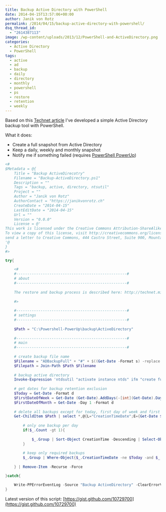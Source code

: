 ```yaml
---
title: Backup Active Directory with PowerShell
date: 2014-04-15T13:57:06+00:00
author: Janik von Rotz
permalink: /2014/04/15/backup-active-directory-with-powershell/
dsq_thread_id:
  - "2614387113"
image: /wp-content/uploads/2013/12/PowerShell-and-ActiveDirectory.png
categories:
  - Active Directory
  - PowerShell
tags:
  - active
  - ad
  - backup
  - daily
  - directory
  - monthly
  - powershell
  - ps
  - restore
  - retention
  - weekly
---
```

Based on this [Technet article](http://technet.microsoft.com/en-us/library/dd581644(WS.10).aspx) I've developed a simple Active Directory backup tool with PowerShell.

What it does:

* Create a full snapshot from Active Directory
* Keep a daily, weekly and monthly snapshot
* Notify me if something failed (requires [PowerShell PowerUp](http://janikvonrotz.github.io/PowerShell-PowerUp/))
<!--more-->
```powershell
<#
$Metadata = @{
	Title = "Backup ActiveDirecotry"
	Filename = "Backup-ActiveDirectory.ps1"
	Description = ""
	Tags = "backup, active, directory, ntsutil"
	Project = ""
	Author = "Janik von Rotz"
	AuthorContact = "https://janikvonrotz.ch"
	CreateDate = "2014-04-15"
	LastEditDate = "2014-04-15"
	Url = ""
	Version = "0.0.0"
	License = @'
This work is licensed under the Creative Commons Attribution-ShareAlike 3.0 Switzerland License.
To view a copy of this license, visit http://creativecommons.org/licenses/by-sa/3.0/ch/ or 
send a letter to Creative Commons, 444 Castro Street, Suite 900, Mountain View, California, 94041, USA.
'@
}
#>

try{

    <#
    #--------------------------------------------------#
    # about
    #--------------------------------------------------#
    
    The restore and backup process is described here: http://technet.microsoft.com/en-us/library/dd581644(WS.10).aspx
    
    #>
    
    #--------------------------------------------------#
    # settings
    #--------------------------------------------------#
    
    $Path = "C:\Powershell-PowerUp\backup\ActiveDirectory"
    
    #--------------------------------------------------#
    # main
    #--------------------------------------------------#
    
    # create backup file name
    $Filename = "ADBackupFull" + "#" + $((Get-Date -Format s) -replace ":","-") + ".bak"
    $Filepath = Join-Path $Path $Filename
    
    # backup active directory
    Invoke-Expression 'ntdsutil "activate instance ntds" ifm "create full $Filepath" quit quit'
    
    # get dates for backup retention exclusion
    $Today = Get-Date -Format d
    $FirstDateOfWeek = Get-Date (Get-Date).AddDays(-[int](Get-Date).Dayofweek) -Format d
    $FirstDateOfMonth = Get-Date -Day 1 -Format d
    
    # delete all backups except for today, first day of week and first day of month
    Get-ChildItem $Path | select *,@{L="CreationTimeDate";E={Get-Date $_.CreationTime -Format d}} | Group-Object CreationTimeDate | %{
        
        # only one backup per day
        if($_.Count -gt 1){
            
            $_.Group | Sort-Object CreationTime -Descending | Select-Object -Skip 1     
        }
                
        # keep only required backups
        $_.Group | Where-Object{$_.CreationTimeDate -ne $Today -and $_.CreationTimeDate -ne $FirstDateOfWeek -and $_.CreationTimeDate -ne $FirstDateOfMonth}
            
    } | Remove-Item -Recurse -Force

}catch{

    Write-PPErrorEventLog -Source "Backup ActiveDirectory" -ClearErrorVariable
}
```

Latest version of this script: [https://gist.github.com/10729700](https://gist.github.com/10729700)